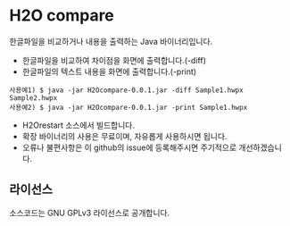 # H2O compare

한글파일을 비교하거나 내용을 출력하는 Java 바이너리입니다.

* 한글파일을 비교하여 차이점을 화면에 출력합니다.(-diff)
* 한글파일의 텍스트 내용을 화면에 출력합니다.(-print) 

```
사용예1) $ java -jar H2Ocompare-0.0.1.jar -diff Sample1.hwpx Sample2.hwpx
사용예2) $ java -jar H2Ocompare-0.0.1.jar -print Sample1.hwpx
```

* H2Orestart 소스에서 빌드합니다.
* 확장 바이너리의 사용은 무료이며, 자유롭게 사용하시면 됩니다.
* 오류나 불편사항은 이 github의 issue에 등록해주시면 주기적으로 개선하겠습니다.

## 라이선스
소스코드는 GNU GPLv3 라이선스로 공개합니다.

